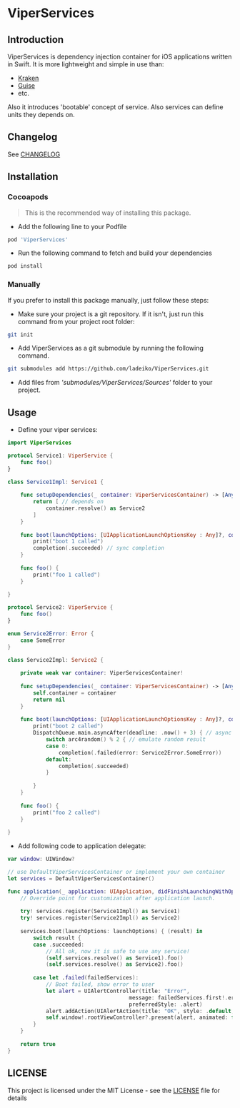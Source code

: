 # ViperServices

## Introduction
ViperServices is dependency injection container for iOS applications written in Swift.
It is more lightweight and simple in use than:

* [Kraken](https://github.com/sabirvirtuoso/Kraken)
* [Guise](https://github.com/prosumma/Guise)
* etc.

Also it introduces 'bootable' concept of service. Also services can define units they depends on.

## Changelog

See [CHANGELOG](CHANGELOG.md)

## Installation

### Cocoapods
> This is the recommended way of installing this package.

* Add the following line to your Podfile

``` ruby
pod 'ViperServices'
```
* Run the following command to fetch and build your dependencies

``` bash
pod install
```

### Manually
If you prefer to install this package manually, just follow these steps:

* Make sure your project is a git repository. If it isn't, just run this command from your project root folder:

``` bash
git init
```

* Add ViperServices as a git submodule by running the following command.

``` bash
git submodules add https://github.com/ladeiko/ViperServices.git
```
* Add files from *'submodules/ViperServices/Sources'* folder to your project.

## Usage

* Define your viper services:

``` swift
import ViperServices

protocol Service1: ViperService {
    func foo()
}

class Service1Impl: Service1 {
    
    func setupDependencies(_ container: ViperServicesContainer) -> [AnyObject]? {
        return [ // depends on
            container.resolve() as Service2
        ]
    }
    
    func boot(launchOptions: [UIApplicationLaunchOptionsKey : Any]?, completion: @escaping ViperServiceBootCompletion) {
        print("boot 1 called")
        completion(.succeeded) // sync completion
    }
    
    func foo() {
        print("foo 1 called")
    }
    
}

protocol Service2: ViperService {
    func foo()
}

enum Service2Error: Error {
    case SomeError
}

class Service2Impl: Service2 {
    
    private weak var container: ViperServicesContainer!
    
    func setupDependencies(_ container: ViperServicesContainer) -> [AnyObject]? {
        self.container = container
        return nil
    }
    
    func boot(launchOptions: [UIApplicationLaunchOptionsKey : Any]?, completion: @escaping ViperServiceBootCompletion) {
        print("boot 2 called")
        DispatchQueue.main.asyncAfter(deadline: .now() + 3) { // async completion
            switch arc4random() % 2 { // emulate random result
            case 0:
                completion(.failed(error: Service2Error.SomeError))
            default:
                completion(.succeeded)
            }
            
        }
    }
    
    func foo() {
        print("foo 2 called")
    }
    
}
```

* Add following code to application delegate:

``` swift
var window: UIWindow?

// use DefaultViperServicesContainer or implement your own container
let services = DefaultViperServicesContainer() 

func application(_ application: UIApplication, didFinishLaunchingWithOptions launchOptions: [UIApplicationLaunchOptionsKey: Any]?) -> Bool {
    // Override point for customization after application launch.
    
    try! services.register(Service1Impl() as Service1)
    try! services.register(Service2Impl() as Service2)
    
    services.boot(launchOptions: launchOptions) { (result) in
        switch result {
        case .succeeded:
            // All ok, now it is safe to use any service!
            (self.services.resolve() as Service1).foo()
            (self.services.resolve() as Service2).foo()
            
        case let .failed(failedServices):
            // Boot failed, show error to user
            let alert = UIAlertController(title: "Error",
                                      message: failedServices.first!.error.localizedDescription,
                                      preferredStyle: .alert)
            alert.addAction(UIAlertAction(title: "OK", style: .default, handler: nil))
            self.window!.rootViewController?.present(alert, animated: false, completion: nil)
        }
    }
    
    return true
}
```


## LICENSE
This project is licensed under the MIT License - see the [LICENSE](LICENSE) file for details
